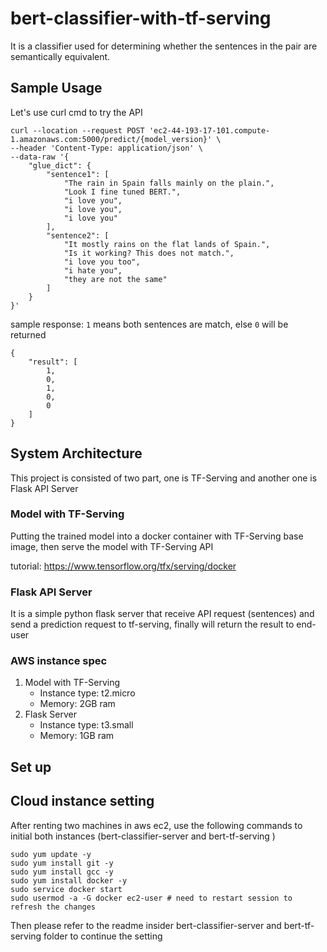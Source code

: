 # bert-classifier-with-tf-serving
It is a classifier used for determining whether the sentences in the pair are semantically equivalent.

## Sample Usage
Let's use curl cmd to try the API
```
curl --location --request POST 'ec2-44-193-17-101.compute-1.amazonaws.com:5000/predict/{model_version}' \
--header 'Content-Type: application/json' \
--data-raw '{
    "glue_dict": {
        "sentence1": [
            "The rain in Spain falls mainly on the plain.",
            "Look I fine tuned BERT.",
            "i love you",
            "i love you",
            "i love you"
        ],
        "sentence2": [
            "It mostly rains on the flat lands of Spain.",
            "Is it working? This does not match.",
            "i love you too",
            "i hate you",
            "they are not the same"
        ]
    }
}'
```

sample response: `1` means both sentences are match, else `0` will be returned
```
{
    "result": [
        1,
        0,
        1,
        0,
        0
    ]
}
```
## System Architecture
This project is consisted of two part, one is TF-Serving and another one is Flask API Server
### Model with TF-Serving
Putting the trained model into a docker container with TF-Serving base image, then serve the model with TF-Serving API

tutorial: https://www.tensorflow.org/tfx/serving/docker

### Flask API Server
It is a simple python flask server that receive API request (sentences) and send a prediction request to tf-serving, finally will return the result to end-user

### AWS instance spec
1. Model with TF-Serving
    - Instance type: t2.micro
    - Memory: 2GB ram
2. Flask Server
    - Instance type: t3.small
    - Memory: 1GB ram

## Set up

## Cloud instance setting

After renting two machines in aws ec2, use the following commands to initial both instances (bert-classifier-server and bert-tf-serving )
```
sudo yum update -y 
sudo yum install git -y
sudo yum install gcc -y
sudo yum install docker -y
sudo service docker start
sudo usermod -a -G docker ec2-user # need to restart session to refresh the changes
```
Then please refer to the readme insider bert-classifier-server and bert-tf-serving folder to continue the setting
